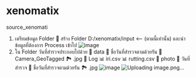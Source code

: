 # xenomatix
source_xenomati

1. เตรียมข้อมูล Folder
    📁 สร้าง Folder D:/xenomatix/input <-- (ตามนี้เท่านั้น) และนำข้อมูลที่ต้องการ Process เข้าไป
![image](https://github.com/user-attachments/assets/b221e750-8f89-45dc-8eef-5584125b1aee)
2. ใน Folder วันที่สำรวจประกอบไปด้วย
    📁 data
       📂 ชื่อวันที่สำรวจตามด้วยรัน
           📂 Camera_GeoTagged
             🏞️ .jpg
           📂 Log
             📊 iri.csv
             📊 rutting.csv
    📁 photo
       📂 วันที่สำรวจ
           📂 ชื่อวันที่สำรวจตามด้วยรัน
               🏞️ .jpg
![image](https://github.com/user-attachments/assets/57865907-d828-4e0d-b3ce-92dc4cf13729)
![Uploading image.png…]()

